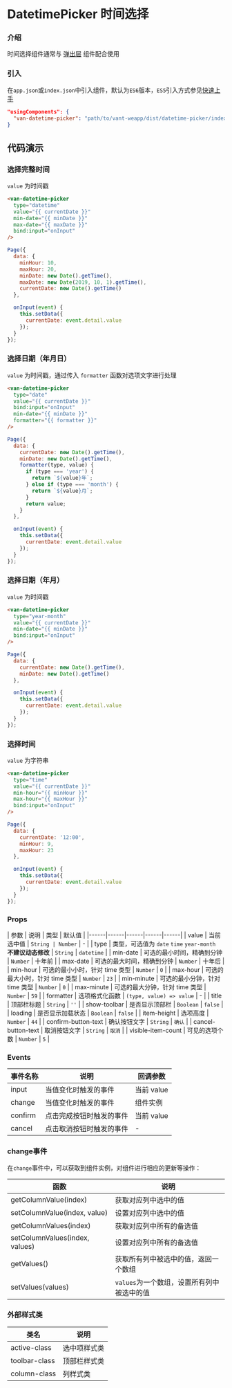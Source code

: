# DatetimePicker 时间选择

### 介绍

时间选择组件通常与 [弹出层](#/popup) 组件配合使用

### 引入

在`app.json`或`index.json`中引入组件，默认为`ES6`版本，`ES5`引入方式参见[快速上手](#/quickstart)

```json
"usingComponents": {
  "van-datetime-picker": "path/to/vant-weapp/dist/datetime-picker/index"
}
```


## 代码演示

### 选择完整时间

`value` 为时间戳

```html
<van-datetime-picker
  type="datetime"
  value="{{ currentDate }}"
  min-date="{{ minDate }}"
  max-date="{{ maxDate }}"
  bind:input="onInput"
/>
```

```javascript
Page({
  data: {
    minHour: 10,
    maxHour: 20,
    minDate: new Date().getTime(),
    maxDate: new Date(2019, 10, 1).getTime(),
    currentDate: new Date().getTime()
  },

  onInput(event) {
    this.setData({
      currentDate: event.detail.value
    });
  }
});
```

### 选择日期（年月日）

`value` 为时间戳，通过传入 `formatter` 函数对选项文字进行处理

```html
<van-datetime-picker
  type="date"
  value="{{ currentDate }}"
  bind:input="onInput"
  min-date="{{ minDate }}"
  formatter="{{ formatter }}"
/>
```

```js
Page({
  data: {
    currentDate: new Date().getTime(),
    minDate: new Date().getTime(),
    formatter(type, value) {
      if (type === 'year') {
        return `${value}年`;
      } else if (type === 'month') {
        return `${value}月`;
      }
      return value;
    }
  },

  onInput(event) {
    this.setData({
      currentDate: event.detail.value
    });
  }
});
```

### 选择日期（年月）

`value` 为时间戳

```html
<van-datetime-picker
  type="year-month"
  value="{{ currentDate }}"
  min-date="{{ minDate }}"
  bind:input="onInput"
/>
```

```js
Page({
  data: {
    currentDate: new Date().getTime(),
    minDate: new Date().getTime()
  },

  onInput(event) {
    this.setData({
      currentDate: event.detail.value
    });
  }
});
```

### 选择时间

`value` 为字符串

```html
<van-datetime-picker
  type="time"
  value="{{ currentDate }}"
  min-hour="{{ minHour }}"
  max-hour="{{ maxHour }}"
  bind:input="onInput"
/>
```

```js
Page({
  data: {
    currentDate: '12:00',
    minHour: 9,
    maxHour: 23
  },

  onInput(event) {
    this.setData({
      currentDate: event.detail.value
    });
  }
});
```

### Props

| 参数 | 说明 | 类型 | 默认值 |
|------|------|------|------|------|
| value | 当前选中值 | `String | Number` | - |
| type | 类型，可选值为 `date` `time` `year-month` <br> <strong>不建议动态修改</strong> | `String` | `datetime` |
| min-date | 可选的最小时间，精确到分钟 | `Number` | 十年前 |
| max-date | 可选的最大时间，精确到分钟 | `Number` | 十年后 |
| min-hour | 可选的最小小时，针对 time 类型 | `Number` | `0` |
| max-hour | 可选的最大小时，针对 time 类型 | `Number` | `23` |
| min-minute | 可选的最小分钟，针对 time 类型 | `Number` | `0` |
| max-minute | 可选的最大分钟，针对 time 类型 | `Number` | `59` |
| formatter | 选项格式化函数 | `(type, value) => value` | - |
| title | 顶部栏标题 | `String` | `''` |
| show-toolbar | 是否显示顶部栏 | `Boolean` | `false` |
| loading | 是否显示加载状态 | `Boolean` | `false` |
| item-height | 选项高度 | `Number` | `44` |
| confirm-button-text | 确认按钮文字 | `String` | `确认` |
| cancel-button-text | 取消按钮文字 | `String` | `取消` |
| visible-item-count | 可见的选项个数 | `Number` | `5` |

### Events

| 事件名称 | 说明 | 回调参数 |
|------|------|------|
| input | 当值变化时触发的事件 | 当前 value |
| change | 当值变化时触发的事件 | 组件实例 |
| confirm | 点击完成按钮时触发的事件 | 当前 value |
| cancel | 点击取消按钮时触发的事件 | - |

### change事件

在`change`事件中，可以获取到组件实例，对组件进行相应的更新等操作：

| 函数 | 说明 |
|------|------|
| getColumnValue(index) | 获取对应列中选中的值 |
| setColumnValue(index, value) | 设置对应列中选中的值 |
| getColumnValues(index) | 获取对应列中所有的备选值 |
| setColumnValues(index, values) | 设置对应列中所有的备选值 |
| getValues() | 获取所有列中被选中的值，返回一个数组 |
| setValues(values) | `values`为一个数组，设置所有列中被选中的值 |

### 外部样式类

| 类名 | 说明 |
|-----------|-----------|
| active-class | 选中项样式类 |
| toolbar-class | 顶部栏样式类 |
| column-class | 列样式类 |
